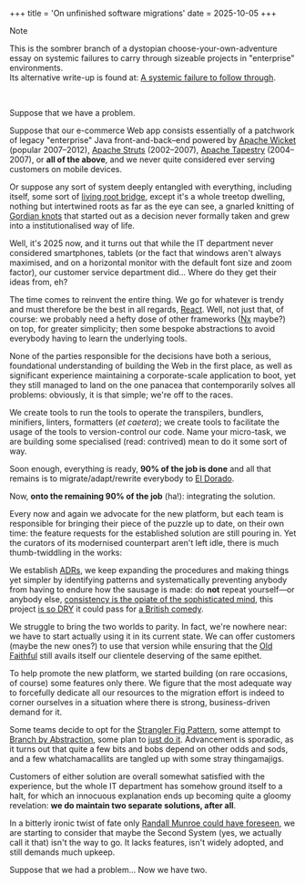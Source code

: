 +++
title = 'On unfinished software migrations'
date = 2025-10-05
+++

> [!NOTE]
>    This is the sombrer branch of a dystopian choose-your-own-adventure essay
> on systemic failures to carry through sizeable projects in "enterprise"
> environments.<br>
>    Its alternative write-up is found at: [A systemic failure to follow
> through](@/ramblings/failing-to-follow-through.md).

<br>

Suppose that we have a problem.

Suppose that our e-commerce Web app consists essentially of a
patchwork of legacy "enterprise" Java front-and-back–end powered by
[Apache Wicket](https://wicket.apache.org/) (popular 2007–2012),
[Apache Struts](https://struts.apache.org/) (2002–2007), [Apache
Tapestry](https://tapestry.apache.org/) (2004–2007), or **all of the above**,
and we never quite considered ever serving customers on mobile devices.

Or suppose any sort of system deeply entangled with
everything, including itself, some sort of [living root
bridge](https://en.wikipedia.org/wiki/Living_root_bridge), except it's a whole
treetop dwelling, nothing but intertwined roots as far as the eye can see, a
gnarled knitting of [Gordian knots](https://en.wikipedia.org/wiki/Gordian_Knot)
that started out as a decision never formally taken and grew into a
institutionalised way of life.

Well, it's 2025 now, and it turns out that while the IT department never
considered smartphones, tablets (or the fact that windows aren't always
maximised, and on a horizontal monitor with the default font size and zoom
factor), our customer service department did...  Where do they get their ideas
from, eh?

<div class="hi">

The time comes to reinvent the entire thing.  We go for whatever is trendy and
must therefore be the best in all regards, [React](https://react.dev/).  Well,
not just that, of course: we probably need a hefty dose of other frameworks
([Nx](https://nx.dev/) maybe?) on top, for greater simplicity; then some bespoke
abstractions to avoid everybody having to learn the underlying tools.

None of the parties responsible for the decisions have both a serious,
foundational understanding of building the Web in the first place, as well as
significant experience maintaining a corporate-scale application to boot, yet
they still managed to land on the one panacea that contemporarily solves all
problems: obviously, it is that simple; we're off to the races.

We create tools to run the tools to operate the transpilers, bundlers,
minifiers, linters, formatters (*et caetera*); we create tools to facilitate the
usage of the tools to version-control our code.  Name your micro-task, we are
building some specialised (read: contrived) mean to do it some sort of way.

Soon enough, everything is ready, **90% of the job is done** and
all that remains is to migrate/adapt/rewrite everybody to [El
Dorado](https://en.wikipedia.org/wiki/El_Dorado).

</div>

Now, **onto the remaining 90% of the job** (ha!): integrating the solution.

Every now and again we advocate for the new platform, but each team is
responsible for bringing their piece of the puzzle up to date, on their own
time: the feature requests for the established solution are still pouring in.
Yet the curators of its modernised counterpart aren't left idle, there is much
thumb-twiddling in the works:

We establish [ADRs](https://adr.github.io/), we keep expanding the procedures
and making things yet simpler by identifying patterns and systematically
preventing anybody from having to endure how the sausage is made: do **not**
repeat yourself—or anybody else, [consistency is the opiate of the sophisticated
mind](https://en.wikipedia.org/wiki/Wikipedia:Emerson_and_Wilde_on_consistency),
this project [is so DRY](https://en.wikipedia.org/wiki/Don%27t_repeat_yourself)
it could pass for [a British
comedy](https://en.wikipedia.org/wiki/The_Office_(British_TV_series)).

<!-- [is so DRY](@/ramblings/the-dry-hoax.md). TODO: LINKME -->

We struggle to bring the two worlds to parity.  In fact, we're nowhere near: we
have to start actually using it in its current state.  We can offer customers
(maybe the new ones?) to use that version while ensuring that the [Old
Faithful](https://en.wikipedia.org/wiki/Old_Faithful) still avails itself our
clientele deserving of the same epithet.

<div class="hi">

To help promote the new platform, we started building (on rare occasions, of
course) some features only there.  We figure that the most adequate way to
forcefully dedicate all our resources to the migration effort is indeed to
corner ourselves in a situation where there is strong, business-driven demand
for it.

Some teams decide to opt for the [Strangler Fig
Pattern](https://en.wikipedia.org/wiki/Strangler_fig_pattern),
some attempt to [Branch by
Abstraction](https://martinfowler.com/bliki/BranchByAbstraction.html), some
plan to [just do it](https://www.youtube.com/watch?v=ZXsQAXx_ao0).  Advancement
is sporadic, as it turns out that quite a few bits and bobs depend on other
odds and sods, and a few whatchamacallits are tangled up with some stray
thingamajigs.

Customers of either solution are overall somewhat satisfied with the experience,
but the whole IT department has somehow ground itself to a halt, for which an
innocuous explanation ends up becoming quite a gloomy revelation: **we do
maintain two separate solutions, after all**.

</div>

In a bitterly ironic twist of fate only [Randall Munroe could have
foreseen](https://www.xkcd.com/927/), we are starting to consider that maybe the
Second System (yes, we actually call it that) isn't the way to go.  It lacks
features, isn't widely adopted, and still demands much upkeep.

Suppose that we had a problem...  Now we have two.
